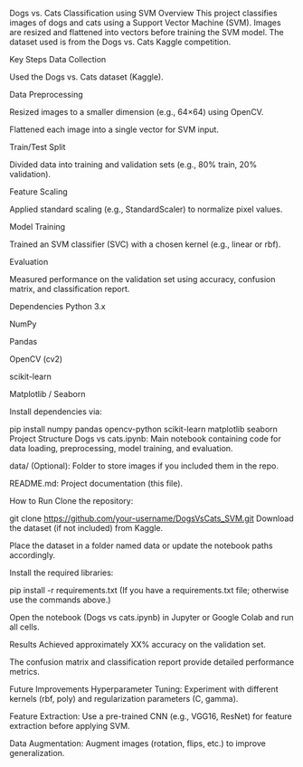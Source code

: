 Dogs vs. Cats Classification using SVM
Overview
This project classifies images of dogs and cats using a Support Vector Machine (SVM). Images are resized and flattened into vectors before training the SVM model. The dataset used is from the Dogs vs. Cats Kaggle competition.

Key Steps
Data Collection

Used the Dogs vs. Cats dataset (Kaggle).

Data Preprocessing

Resized images to a smaller dimension (e.g., 64×64) using OpenCV.

Flattened each image into a single vector for SVM input.

Train/Test Split

Divided data into training and validation sets (e.g., 80% train, 20% validation).

Feature Scaling

Applied standard scaling (e.g., StandardScaler) to normalize pixel values.

Model Training

Trained an SVM classifier (SVC) with a chosen kernel (e.g., linear or rbf).

Evaluation

Measured performance on the validation set using accuracy, confusion matrix, and classification report.

Dependencies
Python 3.x

NumPy

Pandas

OpenCV (cv2)

scikit-learn

Matplotlib / Seaborn

Install dependencies via:

pip install numpy pandas opencv-python scikit-learn matplotlib seaborn
Project Structure
Dogs vs cats.ipynb: Main notebook containing code for data loading, preprocessing, model training, and evaluation.

data/ (Optional): Folder to store images if you included them in the repo.

README.md: Project documentation (this file).

How to Run
Clone the repository:

git clone https://github.com/your-username/DogsVsCats_SVM.git
Download the dataset (if not included) from Kaggle.

Place the dataset in a folder named data or update the notebook paths accordingly.

Install the required libraries:

pip install -r requirements.txt
(If you have a requirements.txt file; otherwise use the commands above.)

Open the notebook (Dogs vs cats.ipynb) in Jupyter or Google Colab and run all cells.

Results
Achieved approximately XX% accuracy on the validation set.

The confusion matrix and classification report provide detailed performance metrics.

Future Improvements
Hyperparameter Tuning: Experiment with different kernels (rbf, poly) and regularization parameters (C, gamma).

Feature Extraction: Use a pre-trained CNN (e.g., VGG16, ResNet) for feature extraction before applying SVM.

Data Augmentation: Augment images (rotation, flips, etc.) to improve generalization.
